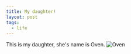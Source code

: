 ```yaml
---
title: My daughter!
layout: post
tags:
  - life
---
```


This is my daughter, she's name is Oven.
![Oven](https://farm1.staticflickr.com/256/19755696211_b633226a98_c.jpg)

